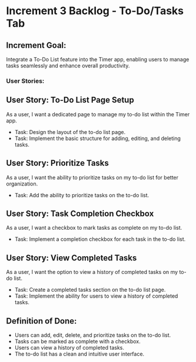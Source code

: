 # Increment 3 Backlog - To-Do/Tasks Tab

## Increment Goal:

Integrate a To-Do List feature into the Timer app, enabling users to manage tasks seamlessly and enhance overall productivity.

### User Stories:

## User Story: To-Do List Page Setup

As a user, I want a dedicated page to manage my to-do list within the Timer app.

-   Task: Design the layout of the to-do list page.
-   Task: Implement the basic structure for adding, editing, and deleting tasks.

## User Story: Prioritize Tasks

As a user, I want the ability to prioritize tasks on my to-do list for better organization.

-   Task: Add the ability to prioritize tasks on the to-do list.

## User Story: Task Completion Checkbox

As a user, I want a checkbox to mark tasks as complete on my to-do list.

-   Task: Implement a completion checkbox for each task in the to-do list.

## User Story: View Completed Tasks

As a user, I want the option to view a history of completed tasks on my to-do list.

-   Task: Create a completed tasks section on the to-do list page.
-   Task: Implement the ability for users to view a history of completed tasks.

## Definition of Done:

-   Users can add, edit, delete, and prioritize tasks on the to-do list.
-   Tasks can be marked as complete with a checkbox.
-   Users can view a history of completed tasks.
-   The to-do list has a clean and intuitive user interface.
